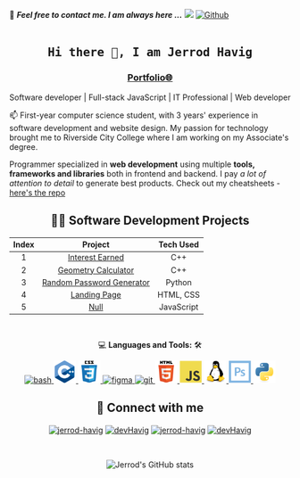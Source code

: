 📝 ***Feel free to contact me. I am always here ...*** <img src="https://media.giphy.com/media/WUlplcMpOCEmTGBtBW/giphy.gif" width="30">  [![Github](https://img.shields.io/github/followers/devHavig?label=Follow%20Me&style=social)](https://github.com/devHavig)
<br>
<br>


<h2 align='center'><samp><strong>Hi there 👋, I am Jerrod Havig</strong></samp></h2>
<h3 align='center'><strong><a href="#" target="_blank">Portfolio🌐</a></strong></h3>
<p align='center'>Software developer | Full-stack JavaScript | IT Professional | Web developer</p>

<p align='left'> 📫 First-year computer science student, with 3 years' experience in software development and website design. My passion for technology brought me to Riverside City College where I am working on my Associate's degree.</p>

Programmer specialized in **web development** using multiple **tools, frameworks and libraries** both in frontend and backend. I pay *a lot of attention to detail* to generate best products. Check out my cheatsheets - [here's the repo](https://github.com/devHavig/cheatsheets)

<div align= "center">
<h2>👨‍💻 Software Development Projects</h2>
</div>

<div align= "center">

| Index | Project | Tech Used |
|:------:|:-----------------:|:------:|
|   1  |[Interest Earned](https://github.com/devHavig/CPP/tree/main/Interest%20Earned)| C++ |
|   2  |[Geometry Calculator](https://github.com/devHavig/CPP/tree/main/Geometry%20Calculator)| C++ |
|   3  |[Random Password Generator](https://github.com/devHavig/password_generator)| Python |
|   4  |[Landing Page](https://github.com/devHavig/landingPage)| HTML, CSS |
|   5  |[Null](https://#)| JavaScript |

</div>
<br>

<div align= "center">

💻 **Languages and Tools:** 🛠️<br>

</div>

<p align="center"> <a href="https://www.gnu.org/software/bash/" target="_blank"> <img src="https://www.vectorlogo.zone/logos/gnu_bash/gnu_bash-icon.svg" alt="bash" width="40" height="40"/> </a> <a href="https://www.w3schools.com/cpp/" target="_blank"> <img src="https://raw.githubusercontent.com/devicons/devicon/master/icons/cplusplus/cplusplus-original.svg" alt="cplusplus" width="40" height="40"/> </a> <a href="https://www.w3schools.com/css/" target="_blank"> <img src="https://raw.githubusercontent.com/devicons/devicon/master/icons/css3/css3-original-wordmark.svg" alt="css3" width="40" height="40"/> </a> <a href="https://www.figma.com/" target="_blank"> <img src="https://www.vectorlogo.zone/logos/figma/figma-icon.svg" alt="figma" width="40" height="40"/> </a> <a href="https://git-scm.com/" target="_blank"> <img src="https://www.vectorlogo.zone/logos/git-scm/git-scm-icon.svg" alt="git" width="40" height="40"/> </a> <a href="https://www.w3.org/html/" target="_blank"> <img src="https://raw.githubusercontent.com/devicons/devicon/master/icons/html5/html5-original-wordmark.svg" alt="html5" width="40" height="40"/> </a> <a href="https://developer.mozilla.org/en-US/docs/Web/JavaScript" target="_blank"> <img src="https://raw.githubusercontent.com/devicons/devicon/master/icons/javascript/javascript-original.svg" alt="javascript" width="40" height="40"/> </a> <a href="https://www.linux.org/" target="_blank"> <img src="https://raw.githubusercontent.com/devicons/devicon/master/icons/linux/linux-original.svg" alt="linux" width="40" height="40"/> </a> <a href="https://www.photoshop.com/en" target="_blank"> <img src="https://raw.githubusercontent.com/devicons/devicon/master/icons/photoshop/photoshop-line.svg" alt="photoshop" width="40" height="40"/> </a> <a href="https://www.python.org" target="_blank"> <img src="https://raw.githubusercontent.com/devicons/devicon/master/icons/python/python-original.svg" alt="python" width="40" height="40"/> </a> 
</p>

<div align= "center">

## 📲 Connect with me

</div>

<p align="center">
<a href="https://www.hackerrank.com/devHavig" target="blank"><img align="center" src="https://raw.githubusercontent.com/FortAwesome/Font-Awesome/d3a7818c253fcbafff9ebd1d4abb2866c192e1d7/svgs/brands/hackerrank.svg" alt="jerrod-havig" height="30" width="40" /></a>
<a href="https://twitter.com/#" target="blank"><img align="center" src="https://raw.githubusercontent.com/rahuldkjain/github-profile-readme-generator/master/src/images/icons/Social/twitter.svg" alt="devHavig" height="30" width="40" /></a>
<a href="https://linkedin.com/in/jerrodhavig" target="blank"><img align="center" src="https://raw.githubusercontent.com/rahuldkjain/github-profile-readme-generator/master/src/images/icons/Social/linked-in-alt.svg" alt="jerrod-havig" height="30" width="40" /></a>
<a href="https://www.leetcode.com/devHavig" target="blank"><img align="center" src="https://raw.githubusercontent.com/rahuldkjain/github-profile-readme-generator/master/src/images/icons/Social/leet-code.svg" alt="devHavig" height="30" width="40" /></a>
</p>

</br>
<div align= "center">

![Jerrod's GitHub stats](https://github-readme-stats.vercel.app/api?username=devHavig&show_icons=true&theme=dracula)

</div>
